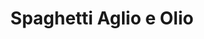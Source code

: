 ---
layout: recette
categories: [recettes]
hidden: true
lang: fr
sitemap: false
title: Spaghetti Aglio e Olio
type: sel
pour: pour 2 personnes
ingredients: 
  - nom: spaghetti
    qte: 200
    unite: gr
  - nom: ail
    qte: 8
    unite: gousses
  - nom: huile d'olive
  - nom: chili flakes
    qte: 0.25
    unite: cuillère à café
  - nom: parmesan
  - nom: persil plat
etapes:
  - label: Cuisson des pâtes
    details:
     - Cuire les pâtes al dente
     - Mettre de côté un peu d'eau de cuisson
     - Égoutter 
     - Réserver
  - label: Préparation
    details:
     - Émincer l'ail
     - Verser une bonne dose d'huile d'olive dans une poêle
     - Faire cuire l'ail à feu doux 3-5 minutes
     - Ajouter les chili flakes
     - Mettre un peu de l'eau de cuisson des pâtes
     - Verser les pâtes dans la poêle
     - Ajouter un peu de parmesan
     - Mélanger
  - label: Présentation
    details:
     - Servir les pâtes
     - Parsemer de parmesan
     - Ajouter un peu de persil
     - Saler et poivrer
---